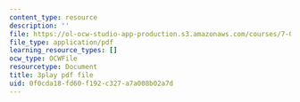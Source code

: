 ```yaml
---
content_type: resource
description: ''
file: https://ol-ocw-studio-app-production.s3.amazonaws.com/courses/7-01sc-fundamentals-of-biology-fall-2011/0f0cda18fd60f192c327a7a008b02a7d_BIIWlZqWxKg.pdf
file_type: application/pdf
learning_resource_types: []
ocw_type: OCWFile
resourcetype: Document
title: 3play pdf file
uid: 0f0cda18-fd60-f192-c327-a7a008b02a7d
---
```


